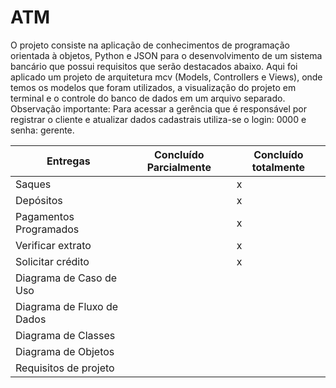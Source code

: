 # ATM
O projeto consiste na aplicação de conhecimentos de programação orientada à objetos, Python e JSON para o desenvolvimento de um sistema bancário que possui requisitos que serão destacados abaixo. Aqui foi aplicado um projeto de arquitetura mcv (Models, Controllers e Views), onde temos os modelos que foram utilizados, a visualização do projeto em terminal e o controle do banco de dados em um arquivo separado.
Observação importante: Para acessar a gerência que é responsável por registrar o cliente e atualizar dados cadastrais utiliza-se o login: 0000 e senha: gerente.

| Entregas                  | Concluído Parcialmente | Concluído totalmente |
|---------------------------|------------------------|----------------------|
| Saques                    |                        |          x           |
| Depósitos                 |                        |          x           |
| Pagamentos Programados    |                        |          x           |
| Verificar extrato         |                        |          x           |
| Solicitar crédito         |                        |          x           |
| Diagrama de Caso de Uso   |                        |                      |
| Diagrama de Fluxo de Dados|                        |                      |
| Diagrama de Classes       |                        |                      |
| Diagrama de Objetos       |                        |                      |
| Requisitos de projeto     |                        |                      |

